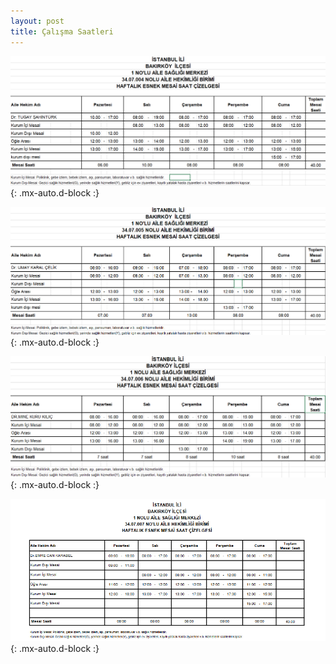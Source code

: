 ```yaml
---
layout: post
title: Çalışma Saatleri
---
```


![3407004](/assets/img/3407004.webp){: .mx-auto.d-block :}

![3407005](/assets/img/3407005.webp){: .mx-auto.d-block :}

![3407006](/assets/img/3407006.webp){: .mx-auto.d-block :}

![3407007](/assets/img/3407007.webp){: .mx-auto.d-block :}

